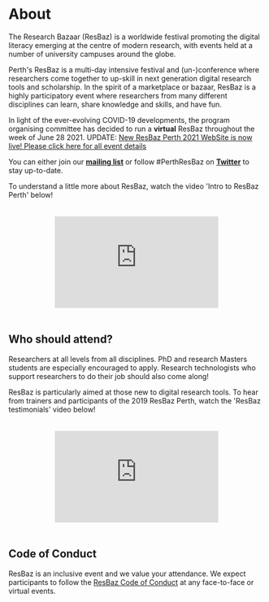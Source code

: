 # About

The Research Bazaar (ResBaz) is a worldwide festival promoting the digital literacy emerging at the centre of modern research, with events held at a number of university campuses around the globe.

Perth's ResBaz is a multi-day intensive festival and (un-)conference where researchers come together to up-skill in next generation digital research tools and scholarship. In the spirit of a marketplace or bazaar, ResBaz is a highly participatory event where researchers from many different disciplines can learn, share knowledge and skills, and have fun. 

In light of the ever-evolving COVID-19 developments, the program organising committee has decided to run a **virtual** ResBaz throughout the week of June 28 2021. UPDATE: [New ResBaz Perth 2021 WebSite is now live! Please click here for all event details](https://curtinic.github.io/ResBazPerth2021/)

You can either join our **[mailing list](https://forms.gle/2eXLRw4qnHQkXjB49)** or follow #PerthResBaz on **[Twitter](https://twitter.com/hashtag/PerthResBaz)** to stay up-to-date.

To understand a little more about ResBaz, watch the video 'Intro to ResBaz Perth' below! 

<style type="text/css">
.centered {
  width: 100%;
  text-align: center;
}
</style>
<div class="centered">
        <iframe allowFullScreen frameborder="0" style="padding:20px" id="youtube" src="https://www.youtube.com/embed/WiOw10NQ6WI" title="What is ResBaz?" width="322" height="180" class="graphic"></iframe>
</div>

## Who should attend?

Researchers at all levels from all disciplines. PhD and research Masters students are especially encouraged to apply. Research technologists who support researchers to do their job should also come along!

ResBaz is particularly aimed at those new to digital research tools. To hear from trainers and participants of the 2019 ResBaz Perth, watch the 'ResBaz testimonials' video below!

<style type="text/css">
.centered {
  width: 100%;
  text-align: center;
}
</style>
<div class="centered">
        <iframe allowFullScreen frameborder="0" style="padding:20px" id="youtube" src="https://www.youtube.com/embed/UGUdCUC-voM" title="ResBaz Testimonials" width="322" height="180" class="graphic"></iframe>
      </div>

## Code of Conduct

ResBaz is an inclusive event and we value your attendance. We expect participants to follow the [ResBaz Code of Conduct](https://resbazblog.wordpress.com/code-of-conduct/) at any face-to-face or virtual events. 
